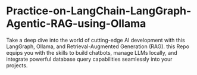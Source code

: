 # Practice-on-LangChain-LangGraph-Agentic-RAG-using-Ollama
Take a deep dive into the world of cutting-edge AI development with this LangGraph, Ollama, and Retrieval-Augmented Generation (RAG). this Repo equips you with the skills to build chatbots, manage LLMs locally, and integrate powerful database query capabilities seamlessly into your projects.
